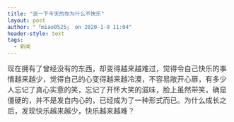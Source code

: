```yaml
---
title: "说一下今天的你为什么不快乐"
layout: post
author: "「miao0525」 on 2020-1-9 11:04"
header-style: text
tags:
  - 新闻
---
```


<head></head>
<body>
 <font color="#333333"><font face="arial"><font style="font-size:16px">现在拥有了曾经没有的东西，却变得越来越难过，觉得令自己快乐的事情越来越少，觉得自己的心变得越来越冷漠，不容易敞开心扉，有多少人忘记了真心实意的笑，忘记了开怀大笑的滋味，脸上虽然带笑，确是僵硬的，并不是发自内心的，已经成为了一种形式而已。为什么成长之后，发现快乐越来越少，快乐越来越难？</font></font></font>
 <br> 
 <font color="#333333"><font face="arial"><font style="font-size:16px"><br> </font></font></font>
 <br>
</body>


